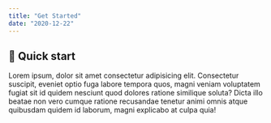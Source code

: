 ```yaml
---
title: "Get Started"
date: "2020-12-22"
---
```


## 🚀 Quick start

Lorem ipsum, dolor sit amet consectetur adipisicing elit. Consectetur suscipit, eveniet optio fuga labore tempora quos, magni veniam voluptatem fugiat sit id quidem nesciunt quod dolores ratione similique soluta? Dicta illo beatae non vero cumque ratione recusandae tenetur animi omnis atque quibusdam quidem id laborum, magni explicabo at culpa quia!

